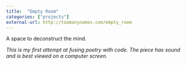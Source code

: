 ```yaml
---
title:  "Empty Room"
categories: ["projects"]
external-url: http://toomanynames.com/empty_room
---
```


A space to deconstruct the mind. 

*This is my first attempt at fusing poetry with code. The piece has sound and is best viewed on a computer screen.*